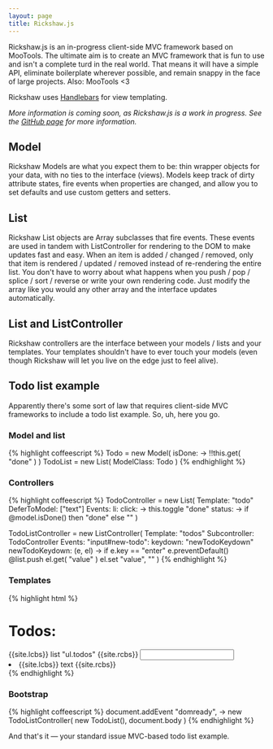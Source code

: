 ```yaml
---
layout: page
title: Rickshaw.js
---
```


Rickshaw.js is an in-progress client-side MVC framework based on MooTools. The ultimate aim is to create an MVC framework that is fun to use and isn't a complete turd in the real world. That means it will have a simple API, eliminate boilerplate wherever possible, and remain snappy in the face of large projects. Also: MooTools <3

Rickshaw uses [Handlebars](http://handlebarsjs.com) for view templating.

*More information is coming soon, as Rickshaw.js is a work in progress. See the [GitHub page](github.com/tysontate/Rickshaw) for more information.*

## Model

Rickshaw Models are what you expect them to be: thin wrapper objects for your data, with no ties to the interface (views). Models keep track of dirty attribute states, fire events when properties are changed, and allow you to set defaults and use custom getters and setters.

## List

Rickshaw List objects are Array subclasses that fire events. These events are used in tandem with ListController for rendering to the DOM to make updates fast and easy. When an item is added / changed / removed, only that item is rendered / updated / removed instead of re-rendering the entire list. You don't have to worry about what happens when you push / pop / splice / sort / reverse or write your own rendering code. Just modify the array like you would any other array and the interface updates automatically.

## List and ListController

Rickshaw controllers are the interface between your models / lists and your templates. Your templates shouldn't have to ever touch your models (even though Rickshaw will let you live on the edge just to feel alive).

## Todo list example

Apparently there's some sort of law that requires client-side MVC frameworks to include a todo list example. So, uh, here you go.

### Model and list

{% highlight coffeescript %}
Todo = new Model(
  isDone: -> !!this.get( "done" )
)
TodoList = new List( ModelClass: Todo )
{% endhighlight %}

### Controllers

{% highlight coffeescript %}
TodoController = new List(
  Template: "todo"
  DeferToModel: ["text"]
  Events:
    li: click: -> this.toggle "done"
  status: -> if @model.isDone() then "done" else ""
)

TodoListController = new ListController(
  Template: "todos"
  Subcontroller: TodoController
  Events:
    "input#new-todo": keydown: "newTodoKeydown"
  newTodoKeydown: (e, el) ->
    if e.key == "enter"
      e.preventDefault()
      @list.push el.get( "value" )
      el.set "value", ""
)
{% endhighlight %}

### Templates

{% highlight html %}
<!-- todos -->
<h1>Todos:</h1>
{{site.lcbs}} list "ul.todos" {{site.rcbs}}
<input id="new-todo" type="text" />

<!-- todo -->
<li class="{{ site.lcbs }} status {{site.rcbs}}">{{site.lcbs}} text {{site.rcbs}}</li>
{% endhighlight %}

### Bootstrap

{% highlight coffeescript %}
document.addEvent "domready", ->
  new TodoListController( new TodoList(), document.body )
{% endhighlight %}

And that's it &mdash; your standard issue MVC-based todo list example.
